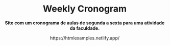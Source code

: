 <h1 align="center" font-weight: bold;">Weekly Cronogram</h1>

<p align="center">
    <b>Site com um cronograma de aulas de segunda a sexta para uma atividade da faculdade.</b>
</p>

<p align="center">
    https://htmlexamples.netlify.app/
</p>
